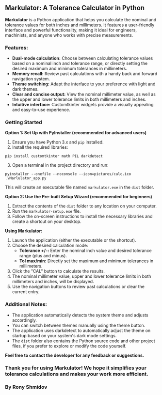 ## Markulator: A Tolerance Calculator in Python

**Markulator** is a Python application that helps you calculate the nominal and tolerance values for both inches and millimeters. It features a user-friendly interface and powerful functionality, making it ideal for engineers, machinists, and anyone who works with precise measurements.

### Features:

* **Dual-mode calculation:** Choose between calculating tolerance values based on a nominal inch and tolerance range, or directly setting the desired maximum and minimum tolerances in millimeters.
* **Memory recall:** Review past calculations with a handy back and forward navigation system.
* **Theme switching:** Adapt the interface to your preference with light and dark themes.
* **Clear and concise output:** View the nominal millimeter value, as well as the upper and lower tolerance limits in both millimeters and inches.
* **Intuitive interface:** Customtkinter widgets provide a visually appealing and easy-to-use experience.

### Getting Started

**Option 1: Set Up with PyInstaller (recommended for advanced users)**

1. Ensure you have Python 3.x and `pip` installed.
2. Install the required libraries:

```
pip install customtkinter math PIL darkdetect
```

3. Open a terminal in the project directory and run:

```
pyinstaller --onefile --noconsole --icon=pictures/calc.ico .\Marlulator_app.py
```

This will create an executable file named `markulator.exe` in the `dist` folder.

**Option 2: Use the Pre-built Setup Wizard (recommended for beginners)**

1. Extract the contents of the `dist` folder to any location on your computer.
2. Run the `markulator-setup.exe` file.
3. Follow the on-screen instructions to install the necessary libraries and create a shortcut on your desktop.

**Using Markulator:**

1. Launch the application (either the executable or the shortcut).
2. Choose the desired calculation mode:
    * **Tolerance +/-:** Enter the nominal inch value and desired tolerance range (plus and minus).
    * **Tol max/min:** Directly set the maximum and minimum tolerances in millimeters.
3. Click the "CAL" button to calculate the results.
4. The nominal millimeter value, upper and lower tolerance limits in both millimeters and inches, will be displayed.
5. Use the navigation buttons to review past calculations or clear the current entry.

### Additional Notes:

* The application automatically detects the system theme and adjusts accordingly. 
* You can switch between themes manually using the theme button.
* The application uses darkdetect to automatically adjust the theme on startup based on your system's dark mode settings.
* The `dist` folder also contains the Python source code and other project files, if you prefer to explore or modify the code yourself.

**Feel free to contact the developer for any feedback or suggestions.**

### Thank you for using Markulator! We hope it simplifies your tolerance calculations and makes your work more efficient.

### By Rony Shmidov
